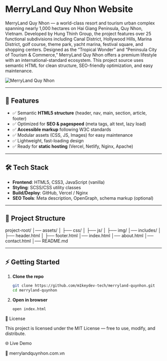 # MerryLand Quy Nhon Website

MerryLand Quy Nhon — a world-class resort and tourism urban complex spanning nearly 1,000 hectares on Hai Giang Peninsula, Quy Nhon, Vietnam. 
Developed by Hung Thinh Group, the project features over 25 functional subdivisions including Canal District, Hollywood Hills, Marina District, golf course, theme park, yacht marina, festival square, and shopping centers. 
Designed as the “Tropical Wonder” and “Peninsula City of Tourism & Commerce,” MerryLand Quy Nhon offers a premium lifestyle with an international-standard ecosystem. This project source uses semantic HTML for clean structure, SEO-friendly optimization, and easy maintenance.


![MerryLand Quy Nhon](https://merrylandquynhon.com.vn/wp-content/uploads/2022/06/merryland-quy-nhon-banner.jpg)

---

## 🚀 Features

- ✅ Semantic **HTML5 structure** (header, nav, main, section, article, footer)  
- ✅ Optimized for **SEO & pagespeed** (meta tags, alt text, lazy load)  
- ✅ **Accessible markup** following W3C standards  
- ✅ Modular assets (CSS, JS, Images) for easy maintenance  
- ✅ Lightweight, fast-loading design  
- ✅ Ready for **static hosting** (Vercel, Netlify, Nginx, Apache)  

---

## 🛠️ Tech Stack

- **Frontend**: HTML5, CSS3, JavaScript (vanilla)  
- **Styling**: SCSS/CSS utility classes  
- **Build/Deploy**: GitHub, Vercel / Nginx  
- **SEO Tools**: Meta description, OpenGraph, schema markup (optional)  

---

## 📂 Project Structure

project-root/
│── assets/
│ ├── css/
│ ├── js/
│ ├── img/
│── includes/
│ ├── header.html
│ ├── footer.html
│── index.html
│── about.html
│── contact.html
│── README.md


---

## ⚡ Getting Started

1. **Clone the repo**
   ```bash
   git clone https://github.com/m1keydev-tech/merryland-quynhon.git
   cd merryland-quynhon
   ```
2. **Open in browser**
   ```bash
   open index.html
   ```

📜 License

This project is licensed under the MIT License — free to use, modify, and distribute.

🌐 Live Demo

🔗 merrylandquynhon.com.vn


